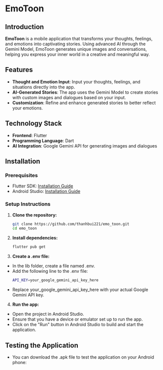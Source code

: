 # EmoToon

## Introduction

**EmoToon** is a mobile application that transforms your thoughts, feelings, and emotions into captivating stories. Using advanced AI through the Gemini Model, EmoToon generates unique images and conversations, helping you express your inner world in a creative and meaningful way.

## Features

- **Thought and Emotion Input**: Input your thoughts, feelings, and situations directly into the app.
- **AI-Generated Stories**: The app uses the Gemini Model to create stories with custom images and dialogues based on your input.
- **Customization**: Refine and enhance generated stories to better reflect your emotions.

## Technology Stack

- **Frontend**: Flutter
- **Programming Language**: Dart
- **AI Integration**: Google Gemini API for generating images and dialogues

## Installation

### Prerequisites

- Flutter SDK: [Installation Guide](https://flutter.dev/docs/get-started/install)
- Android Studio: [Installation Guide](https://developer.android.com/studio/install)

### Setup Instructions

1. **Clone the repository:**

   ```bash
   git clone https://github.com/thanhbui221/emo_toon.git
   cd emo_toon
   
2. **Install dependencies:**
   ```bash
   flutter pub get

3. **Create a .env file:**
- In the lib folder, create a file named .env.
- Add the following line to the .env file:
   ```bash
   API_KEY=your_google_gemini_api_key_here

- Replace your_google_gemini_api_key_here with your actual Google Gemini API key.

4. **Run the app:**
- Open the project in Android Studio.
- Ensure that you have a device or emulator set up to run the app.
- Click on the "Run" button in Android Studio to build and start the application.

## Testing the Application
- You can download the .apk file to test the application on your Android phone:

  
  

